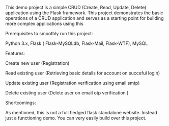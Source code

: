 This demo project is a simple CRUD (Create, Read, Update, Delete) application using the Flask framework.
This project demonstrates the basic operations of a CRUD application and serves as a starting point for building more complex applications using this

Prerequisites to smoothly run this project:

Python 3.x, Flask ( Flask-MySQLdb, Flask-Mail, Flask-WTF), MySQL 

Features:

Create new user (Registration)

Read existing user (Retrieving basic details for account on succeful login)

Update existing user (Registration verification using email smtp)

Delete existing user (Delete user on email otp verification )

Shortcomings:

As mentioned, this is not a full fledged flask standalone website. Instead just a functioning demo. You can very easily build over this project.
